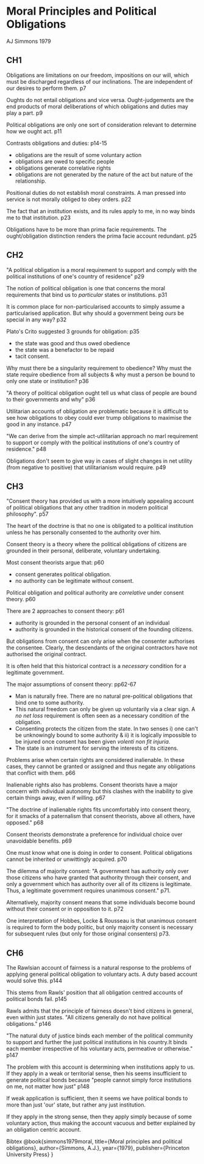 Moral Principles and Political Obligations
==========================================

AJ Simmons 1979

CH1
---

Obligations are limitations on our freedom, impositions on our will, which must be discharged regardless of our inclinations. The are independent of our desires to perform them. p7

Oughts do not entail obligations and vice versa.  Ought-judgements are the end products of moral deliberations of which obligations and duties may play a part. p9

Political obligations are only one sort of consideration relevant to determine how we ought act. p11

Contrasts obligations and duties: p14-15

- obligations are the result of some voluntary action
- obligations are owed to specific people
- obligations generate correlative rights
- obligations are not generated by the nature of the act but nature of the relationship.

Positional duties do not establish moral constraints. A man pressed into service is not morally obliged to obey orders. p22

The fact that an institution exists, and its rules apply to me, in no way binds me to that institution. p23

Obligations have to be more than prima facie requirements. The ought/obligation distinction renders the prima facie account redundant. p25

CH2
---

"A political obligation is a moral requirement to support and comply with the political institutions of one's country of residence" p29

The notion of political obligation is one that concerns the moral requirements that bind us to *particular* states or institutions. p31

It is common place for non-particularised accounts to simply assume a particularised application.  But why should a government being *ours* be special in any way? p32

Plato's Crito suggested 3 grounds for obligation: p35

- the state was good and thus owed obedience
- the state was a benefactor to be repaid
- tacit consent.

Why must there be a singularity requirement to obedience? Why must the state require obedience from all subjects & why must a person be bound to only one state or institution? p36

"A theory of political obligation ought tell us what class of people are bound to their governments and why" p36

Utilitarian accounts of obligation are problematic because it is difficult to see how obligations to obey could ever trump obligations to maximise the good in any instance. p47

"We can derive from the simple act-utilitarian approach no marl requirement to support or comply with the political institutions of one's country of residence." p48

Obligations don't seem to give way in cases of slight changes in net utility (from negative to positive) that utilitarianism would require. p49

CH3
---

"Consent theory has provided us with a more intuitively appealing account of political obligations that any other tradition in modern political philosophy". p57

The heart of the doctrine is that no one is obligated to a political institution unless he has personally consented to the authority over him.

Consent theory is a theory where the political obligations of citizens are grounded in their personal, deliberate, voluntary undertaking.

Most consent theorists argue that: p60

- consent generates political obligation.
- no authority can be legitimate without consent.

Political obligation and political authority are *correlative* under consent theory. p60

There are 2 approaches to consent theory: p61

- authority is grounded in the personal consent of an individual
- authority is grounded in the historical consent of the founding citizens.

But obligations from consent can only arise when the consenter authorises the consentee.  Clearly, the descendants of the original contractors have not authorised the original contract.

It is often held that this historical contract is a *necessary* condition for a legitimate government.

The major assumptions of consent theory: pp62-67

- Man is naturally free.  There are no natural pre-political obligations that bind one to some authority.
- This natural freedom can only be given up voluntarily via a clear sign.  A *no net loss* requirement is often seen as a necessary condition of the obligation.
- Consenting protects the citizen from the state.  In two senses i) one can't be unknowingly bound to some authority & ii) it is logically impossible to be injured once consent has been given *volenti non fit injuria*.
- The state is an instrument for serving the interests of its citizens.

Problems arise when certain rights are considered inalienable.  In these cases, they cannot be granted or assigned and thus negate any obligations that conflict with them. p66

Inalienable rights also has problems.  Consent theorists have a major concern with individual autonomy but this clashes with the inability to give certain things away, even if willing. p67

"The doctrine of inalienable rights fits uncomfortably into consent theory, for it smacks of a paternalism that consent theorists, above all others, have opposed." p68

Consent theorists demonstrate a preference for individual choice over unavoidable benefits. p69

One must know what one is doing in order to consent. Political obligations cannot be inherited or unwittingly acquired. p70

The dilemma of majority consent:  "A government has authority only over those citizens who have granted that authority through their consent, and only a government which has authority over all of its citizens is legitimate. Thus, a legitimate government requires unanimous consent." p71.

Alternatively, majority consent means that some individuals become bound without their consent or in opposition to it. p72

One interpretation of Hobbes, Locke & Rousseau is that unanimous consent is required to form the body politic, but only majority consent is necessary for subsequent rules (but only for those original consenters) p73.


CH6
---

The Rawlsian account of fairness is a natural response to the problems of applying general political obligation to voluntary acts. A duty based account would solve this. p144

This stems from Rawls' position that all obligation centred accounts of political bonds fail. p145

Rawls admits that the principle of fairness doesn't bind citizens in general, even within just states. "All citizens generally do not have political obligations." p146

"The natural duty of justice binds each member of the political community to support and further the just political institutions in his country.It binds each member irrespective of his voluntary acts, permeative or otherwise." p147

The problem with this account is determining when institutions apply to us.  If they apply in a weak or territorial sense, then his seems insufficient to generate political bonds because "people cannot simply force institutions on me, not matter how just" p148

If weak application is sufficient, then it seems we have political bonds to more than just 'our' state, but rather any just institution.

If they apply in the strong sense, then they apply simply because of some voluntary action, thus making the account vacuous and better explained by an obligation centric account.














Bibtex
	@book{simmons1979moral,
	  title={Moral principles and political obligations},
	  author={Simmons, A.J.},
	  year={1979},
	  publisher={Princeton University Press}
	}